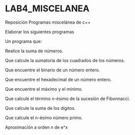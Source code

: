 # LAB4_MISCELANEA
Reposición Programas miscelánea de c++

Elaborar los siguientes programas

Un programa que:

Realice la suma de números.

Que calcule la sumatoria de los cuadrados de los números.

Que encuentre el  binario de un número entero.

Que encuentre el  hexadecimal de un número entero.

Que encuentre el máximo y el mínimo.

Que calcule el término n-ésimo de la sucesión de Fibonnacci.

Que calcule la suma de los dígitos.

Que calcule el n-ésimo número primo.

Aproximación a orden n de e^x
